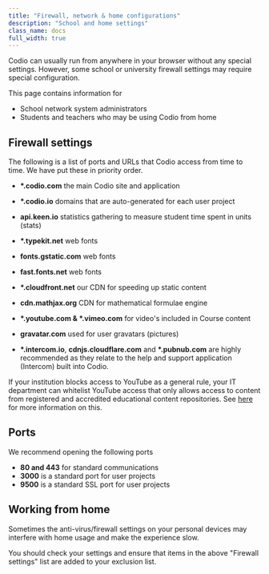 ```yaml
---
title: "Firewall, network & home configurations"
description: "School and home settings"
class_name: docs
full_width: true
---
```


Codio can usually run from anywhere in your browser without any special settings. However, some school or university firewall settings may require special configuration.

This page contains information for 

- School network system administrators
- Students and teachers who may be using Codio from home

## Firewall settings
The following is a list of ports and URLs that Codio access from time to time. We have put these in priority order.

- __*.codio.com__ the main Codio site and application
- __*.codio.io__ domains that are auto-generated for each user project
- __api.keen.io__ statistics gathering to measure student time spent in units   (stats)
- __*.typekit.net__ web fonts
- __fonts.gstatic.com__ web fonts
- __fast.fonts.net__ web fonts
- __*.cloudfront.net__ our CDN for speeding up static content
- __cdn.mathjax.org__ CDN for mathematical formulae engine
- __*.youtube.com & *.vimeo.com__ for video's included in Course content
- __gravatar.com__ used for user gravatars (pictures)

- __*.intercom.io__, __cdnjs.cloudflare.com__ and __*.pubnub.com__ are highly recommended as they relate to  the help and support application (Intercom) built into Codio.

If your institution blocks access to YouTube as a general rule, your IT department can whitelist YouTube access that only allows access to content from registered and accredited educational content repositories. See [here](https://support.google.com/youtube/answer/2695317?hl=en-GB) for more information on this.


## Ports
We recommend opening the following ports

- **80 and 443** for standard communications
- **3000** is a standard port for user projects
- **9500** is a standard SSL port for user projects

## Working from home
Sometimes the anti-virus/firewall settings on your personal devices may interfere with home usage and make the experience slow.

You should check your settings and ensure that items in the above "Firewall settings" list are added to your exclusion list.



